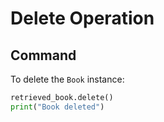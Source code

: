 # Delete Operation

## Command
To delete the `Book` instance:

```python
retrieved_book.delete()
print("Book deleted")
